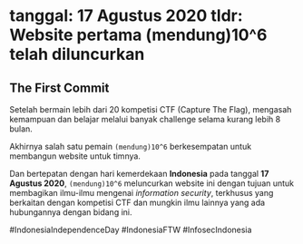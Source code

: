 tanggal: 17 Agustus 2020
tldr: Website pertama (mendung)10^6 telah diluncurkan
===
## The First Commit

Setelah bermain lebih dari 20 kompetisi CTF (Capture The Flag), mengasah kemampuan dan belajar melalui banyak challenge selama kurang lebih 8 bulan.

Akhirnya salah satu pemain `(mendung)10^6` berkesempatan untuk membangun website untuk timnya.

Dan bertepatan dengan hari kemerdekaan **Indonesia** pada tanggal **17 Agustus 2020**, `(mendung)10^6` meluncurkan website ini dengan tujuan untuk membagikan ilmu-ilmu mengenai *information security*, terkhusus yang berkaitan dengan kompetisi CTF dan mungkin ilmu lainnya yang ada hubungannya dengan bidang ini.

#IndonesiaIndependenceDay #IndonesiaFTW #InfosecIndonesia
